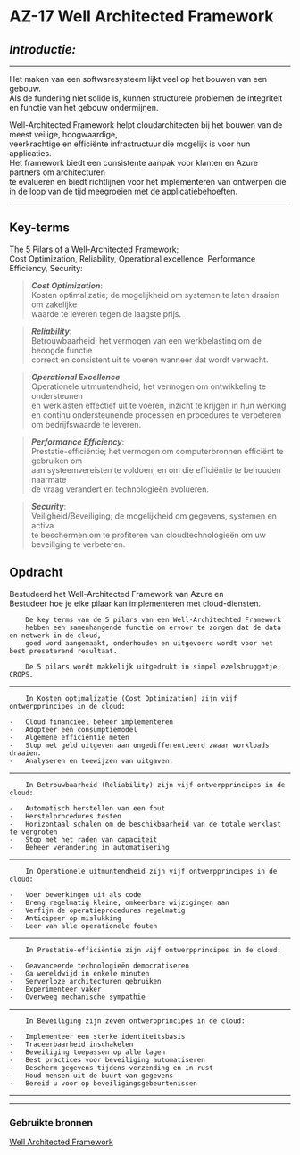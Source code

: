 # **AZ-17 Well Architected Framework**  
## *Introductie:*  
-----
Het maken van een softwaresysteem lijkt veel op het bouwen van een gebouw.  
Als de fundering niet solide is, kunnen structurele problemen de integriteit  
en functie van het gebouw ondermijnen.  

Well-Architected Framework helpt cloudarchitecten bij het bouwen van de meest veilige, hoogwaardige,  
veerkrachtige en efficiënte infrastructuur die mogelijk is voor hun applicaties.  
Het framework biedt een consistente aanpak voor klanten en Azure partners om architecturen  
te evalueren en biedt richtlijnen voor het implementeren van ontwerpen die  
in de loop van de tijd meegroeien met de applicatiebehoeften.  

-----  

## **Key-terms**  
The 5 Pilars of a Well-Architected Framework;  
Cost Optimization, Reliability, Operational excellence, Performance Efficiency, Security:  

> ***Cost Optimization***:  
Kosten optimalizatie; de mogelijkheid om systemen te laten draaien om zakelijke  
waarde te leveren tegen de laagste prijs.  

> ***Reliability***:  
Betrouwbaarheid; het vermogen van een werkbelasting om de beoogde functie  
correct en consistent uit te voeren wanneer dat wordt verwacht.  

> ***Operational Excellence***:  
Operationele uitmuntendheid; het vermogen om ontwikkeling te ondersteunen  
en werklasten effectief uit te voeren, inzicht te krijgen in hun werking  
en continu ondersteunende processen en procedures te verbeteren om bedrijfswaarde te leveren.  

> ***Performance Efficiency***:  
Prestatie-efficiëntie; het vermogen om computerbronnen efficiënt te gebruiken om  
aan systeemvereisten te voldoen, en om die efficiëntie te behouden naarmate  
de vraag verandert en technologieën evolueren.  

> ***Security***:  
Veiligheid/Beveiliging; de mogelijkheid om gegevens, systemen en activa  
te beschermen om te profiteren van cloudtechnologieën om uw beveiliging te verbeteren.  

## **Opdracht**  
Bestudeerd het Well-Architected Framework van Azure en  
Bestudeer hoe je elke pilaar kan implementeren met cloud-diensten.  

        De key terms van de 5 pilars van een Well-Architechted Framework  
        hebben een samenhangende functie om ervoor te zorgen dat de data en netwerk in de cloud,  
        goed word aangemaakt, onderhouden en uitgevoerd wordt voor het best preseterend resultaat.  

        De 5 pilars wordt makkelijk uitgedrukt in simpel ezelsbruggetje; CROPS.  

-----  


        In Kosten optimalizatie (Cost Optimization) zijn vijf ontwerpprincipes in de cloud:  

    -   Cloud financieel beheer implementeren  
    -   Adopteer een consumptiemodel  
    -   Algemene efficiëntie meten  
    -   Stop met geld uitgeven aan ongedifferentieerd zwaar workloads draaien.  
    -   Analyseren en toewijzen van uitgaven.  

-----

        In Betrouwbaarheid (Reliability) zijn vijf ontwerpprincipes in de cloud:  

    -   Automatisch herstellen van een fout  
    -   Herstelprocedures testen  
    -   Horizontaal schalen om de beschikbaarheid van de totale werklast te vergroten  
    -   Stop met het raden van capaciteit  
    -   Beheer verandering in automatisering  
  
-----

        In Operationele uitmuntendheid zijn vijf ontwerpprincipes in de cloud:  

    -   Voer bewerkingen uit als code  
    -   Breng regelmatig kleine, omkeerbare wijzigingen aan  
    -   Verfijn de operatieprocedures regelmatig  
    -   Anticipeer op mislukking  
    -   Leer van alle operationele fouten  

-----


        In Prestatie-efficiëntie zijn vijf ontwerpprincipes in de cloud:  

    -   Geavanceerde technologieën democratiseren  
    -   Ga wereldwijd in enkele minuten  
    -   Serverloze architecturen gebruiken  
    -   Experimenteer vaker  
    -   Overweeg mechanische sympathie  

-----

        In Beveiliging zijn zeven ontwerpprincipes in de cloud:  

    -   Implementeer een sterke identiteitsbasis  
    -   Traceerbaarheid inschakelen  
    -   Beveiliging toepassen op alle lagen  
    -   Best practices voor beveiliging automatiseren  
    -   Bescherm gegevens tijdens verzending en in rust  
    -   Houd mensen uit de buurt van gegevens  
    -   Bereid u voor op beveiligingsgebeurtenissen  

-----
-----

### **Gebruikte bronnen**  
[Well Architected Framework](https://aws.amazon.com/blogs/apn/the-5-pillars-of-the-aws-well-architected-framework/)  

